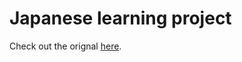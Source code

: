 # Japanese learning project

Check out the orignal [here](https://www.youtube.com/watch?v=KrLN4JOjsK8).

